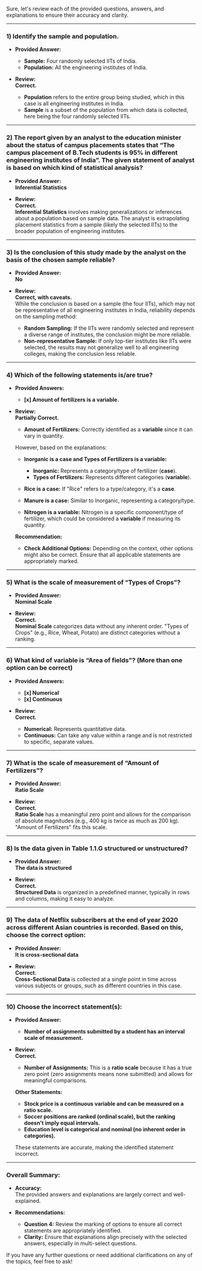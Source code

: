 Sure, let's review each of the provided questions, answers, and explanations to ensure their accuracy and clarity.

---

### 1) **Identify the sample and population.**

- **Provided Answer:**
  - **Sample:** Four randomly selected IITs of India.
  - **Population:** All the engineering institutes of India.

- **Review:**  
  **Correct.**  
  - **Population** refers to the entire group being studied, which in this case is all engineering institutes in India.
  - **Sample** is a subset of the population from which data is collected, here being the four randomly selected IITs.

---

### 2) **The report given by an analyst to the education minister about the status of campus placements states that “The campus placement of B.Tech students is 95% in different engineering institutes of India”. The given statement of analyst is based on which kind of statistical analysis?**

- **Provided Answer:**  
  **Inferential Statistics**

- **Review:**  
  **Correct.**  
  **Inferential Statistics** involves making generalizations or inferences about a population based on sample data. The analyst is extrapolating placement statistics from a sample (likely the selected IITs) to the broader population of engineering institutes.

---

### 3) **Is the conclusion of this study made by the analyst on the basis of the chosen sample reliable?**

- **Provided Answer:**  
  **No**

- **Review:**  
  **Correct, with caveats.**  
  While the conclusion is based on a sample (the four IITs), which may not be representative of all engineering institutes in India, reliability depends on the sampling method:
  - **Random Sampling:** If the IITs were randomly selected and represent a diverse range of institutes, the conclusion might be more reliable.
  - **Non-representative Sample:** If only top-tier institutes like IITs were selected, the results may not generalize well to all engineering colleges, making the conclusion less reliable.

---

### 4) **Which of the following statements is/are true?**

- **Provided Answers:**
  - **[x] Amount of fertilizers is a variable.**

- **Review:**  
  **Partially Correct.**  
  - **Amount of Fertilizers:** Correctly identified as a **variable** since it can vary in quantity.
  
  However, based on the explanations:
  - **Inorganic is a case and Types of Fertilizers is a variable:**  
    - **Inorganic:** Represents a category/type of fertilizer (**case**).
    - **Types of Fertilizers:** Represents different categories (**variable**).
  
  - **Rice is a case:** If "Rice" refers to a type/category, it's a **case**.
  
  - **Manure is a case:** Similar to Inorganic, representing a category/type.
  
  - **Nitrogen is a variable:** Nitrogen is a specific component/type of fertilizer, which could be considered a **variable** if measuring its quantity.
  
  **Recommendation:**  
  - **Check Additional Options:** Depending on the context, other options might also be correct. Ensure that all applicable statements are appropriately marked.

---

### 5) **What is the scale of measurement of “Types of Crops”?**

- **Provided Answer:**  
  **Nominal Scale**

- **Review:**  
  **Correct.**  
  **Nominal Scale** categorizes data without any inherent order. "Types of Crops" (e.g., Rice, Wheat, Potato) are distinct categories without a ranking.

---

### 6) **What kind of variable is “Area of fields”? (More than one option can be correct)**

- **Provided Answers:**
  - **[x] Numerical**
  - **[x] Continuous**

- **Review:**  
  **Correct.**  
  - **Numerical:** Represents quantitative data.
  - **Continuous:** Can take any value within a range and is not restricted to specific, separate values.

---

### 7) **What is the scale of measurement of “Amount of Fertilizers”?**

- **Provided Answer:**  
  **Ratio Scale**

- **Review:**  
  **Correct.**  
  **Ratio Scale** has a meaningful zero point and allows for the comparison of absolute magnitudes (e.g., 400 kg is twice as much as 200 kg). "Amount of Fertilizers" fits this scale.

---

### 8) **Is the data given in Table 1.1.G structured or unstructured?**

- **Provided Answer:**  
  **The data is structured**

- **Review:**  
  **Correct.**  
  **Structured Data** is organized in a predefined manner, typically in rows and columns, making it easy to analyze.

---

### 9) **The data of Netflix subscribers at the end of year 2020 across different Asian countries is recorded. Based on this, choose the correct option:**

- **Provided Answer:**  
  **It is cross-sectional data**

- **Review:**  
  **Correct.**  
  **Cross-Sectional Data** is collected at a single point in time across various subjects or groups, such as different countries in this case.

---

### 10) **Choose the incorrect statement(s):**

- **Provided Answer:**  
  - **Number of assignments submitted by a student has an interval scale of measurement.**

- **Review:**  
  **Correct.**  
  - **Number of Assignments:** This is a **ratio scale** because it has a true zero point (zero assignments means none submitted) and allows for meaningful comparisons.
  
  **Other Statements:**
  - **Stock price is a continuous variable and can be measured on a ratio scale.**
  - **Soccer positions are ranked (ordinal scale), but the ranking doesn't imply equal intervals.**
  - **Education level is categorical and nominal (no inherent order in categories).**
  
  These statements are accurate, making the identified statement incorrect.

---

### **Overall Summary:**

- **Accuracy:**  
  The provided answers and explanations are largely correct and well-explained.

- **Recommendations:**  
  - **Question 4:** Review the marking of options to ensure all correct statements are appropriately identified.
  - **Clarity:** Ensure that explanations align precisely with the selected answers, especially in multi-select questions.

If you have any further questions or need additional clarifications on any of the topics, feel free to ask!
